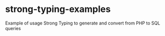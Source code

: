 # strong-typing-examples
Example of usage Strong Typing to generate and convert from PHP to SQL queries
